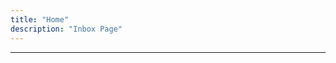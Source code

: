 ```yaml
---
title: "Home"
description: "Inbox Page"
---
```


<div>

<HomeIntro />

</div>

<hr >

<HomeArchives />
